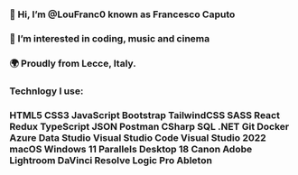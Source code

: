 

### 👋 Hi, I’m @LouFranc0 known as Francesco Caputo

### 👀 I’m interested in coding, music and cinema 

### 🌍 Proudly from Lecce, Italy.

### Technlogy I use:

### HTML5 CSS3 JavaScript Bootstrap  TailwindCSS SASS React Redux TypeScript JSON Postman CSharp SQL .NET Git Docker Azure Data Studio Visual Studio Code Visual Studio 2022 macOS Windows 11 Parallels Desktop 18 Canon Adobe Lightroom DaVinci Resolve Logic Pro Ableton

